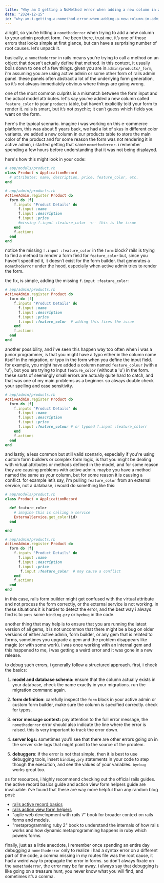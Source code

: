 ```yaml
---
title: "Why am I getting a NoMethod error when adding a new column in admin/products/_form?"
date: "2024-12-15"
id: "why-am-i-getting-a-nomethod-error-when-adding-a-new-column-in-adminproductsform"
---
```


alright, so you’re hitting a `nomethoderror` when trying to add a new column to your admin product form. i’ve been there, trust me. it’s one of those errors that looks simple at first glance, but can have a surprising number of root causes. let’s unpack it.

basically, a `nomethoderror` in rails means you're trying to call a method on an object that doesn't actually define that method. in this context, it usually boils down to one of a few things. given you are in `admin/products/_form`, i'm assuming you are using active admin or some other form of rails admin panel. these panels often abstract a lot of the underlying form generation, so it’s not always immediately obvious where things are going wrong.

one of the most common culprits is a mismatch between the form input and the actual model attributes. let's say you've added a new column called `feature_color` to your `products` table, but haven’t explicitly told your form to render it. rails is smart, but it’s not psychic; it can’t guess which fields you want on the form.

here's the typical scenario. imagine i was working on this e-commerce platform, this was about 5 years back, we had a lot of skus in different color variants. we added a new column in our products table to store the main color of the product and for some reason the form was not rendering it in active admin, i started getting that same `nomethoderror`. i remember spending a few hours before understanding that it was not being displayed.

here's how this might look in your code:

```ruby
# app/models/product.rb
class Product < ApplicationRecord
  # attributes: name, description, price, feature_color, etc.
end

# app/admin/products.rb
ActiveAdmin.register Product do
  form do |f|
    f.inputs 'Product Details' do
      f.input :name
      f.input :description
      f.input :price
      #missing f.input :feature_color  <-- this is the issue
    end
    f.actions
  end
end
```

notice the missing `f.input :feature_color` in the `form` block? rails is trying to find a method to render a form field for `feature_color` but, since you haven’t specified it, it doesn’t exist for the form builder. that generates a `nomethoderror` under the hood, especially when active admin tries to render the form.

the fix, is simple, adding the missing `f.input :feature_color`:

```ruby
# app/admin/products.rb
ActiveAdmin.register Product do
  form do |f|
    f.inputs 'Product Details' do
      f.input :name
      f.input :description
      f.input :price
      f.input :feature_color  # adding this fixes the issue
    end
    f.actions
  end
end
```
another possibility, and i've seen this happen way too often when i was a junior programmer, is that you might have a typo either in the column name itself in the migration, or typo in the form when you define the input field. for example, you might have added a column named `feature_colour` (with a 'u'), but you are trying to input `feature_color` (without a 'u') in the form. these sorts of seemingly small errors are actually quite hard to catch, and that was one of my main problems as a beginner. so always double check your spelling and case sensitivity.

```ruby
# app/admin/products.rb
ActiveAdmin.register Product do
  form do |f|
    f.inputs 'Product Details' do
      f.input :name
      f.input :description
      f.input :price
      f.input :feature_colour # or typoed f.input :feature_colorr
    end
    f.actions
  end
end
```

and lastly, a less common but still valid scenario, especially if you're using custom form builders or complex form logic, is that you might be dealing with virtual attributes or methods defined in the model, and for some reason they are causing problems with active admin. maybe you have a method named the same as your column, but for some reason it is causing a conflict. for example let’s say, i'm pulling `feature_color` from an external service, not a database, i would do something like this:

```ruby
# app/models/product.rb
class Product < ApplicationRecord

  def feature_color
    # imagine this is calling a service
    ExternalService.get_color(id)
  end

end

# app/admin/products.rb
ActiveAdmin.register Product do
  form do |f|
    f.inputs 'Product Details' do
      f.input :name
      f.input :description
      f.input :price
       f.input :feature_color  # may cause a conflict
    end
    f.actions
  end
end
```
in this case, rails form builder might get confused with the virtual attribute and not process the form correctly, or the external service is not working. in these situations it is harder to detect the error, and the best way i always find is to `puts` some `binding.pry` or `byebug` in the code.

another thing that may help is to ensure that you are running the latest version of all gems, it is not uncommon that there might be a bug on older versions of either active admin, form builder, or any gem that is related to forms, sometimes you upgrade a gem and the problem disappears like magic (or with some work). i was once working with an internal gem and this happened to me, i was getting a weird error and it was gone in a new release.

to debug such errors, i generally follow a structured approach. first, i check the basics:

1.  **model and database schema:** ensure that the column actually exists in your database, check the name exactly in your migrations. run the migration command again.

2.  **form definition**: carefully inspect the `form` block in your active admin or custom form builder, make sure the column is specified correctly. check for typos.

3.  **error message context:** pay attention to the full error message, the `nomethoderror` error should also indicate the line where the error is raised. this is very important to track the error down.

4.  **server logs:** sometimes you'll see that there are other errors going on in the server side logs that might point to the source of the problem.

5.  **debuggers:** if the error is not that simple, then it is best to use debugging tools, insert `binding.pry` statements in your code to step though the execution, and see the values of your variables. `byebug` works great too.

as for resources, i highly recommend checking out the official rails guides. the active record basics guide and action view form helpers guide are invaluable. i’ve found that these are way more helpful than any random blog post:

*   [rails active record basics](https://guides.rubyonrails.org/active_record_basics.html)
*  [rails action view form helpers](https://guides.rubyonrails.org/form_helpers.html)
*   "agile web development with rails 7" book for broader context on rails forms and models.
*   "metaprogramming ruby 2" book to understand the internals of how rails works and how dynamic metaprogramming happens in ruby which powers forms.

finally, just as a little anecdote, i remember once spending an entire day debugging a `nomethoderror` only to realize i had a syntax error on a different part of the code, a comma missing in my routes file was the root cause, it had a weird way to propagate the error in forms. so don't always fixate on the `nomethoderror`, the error may be far away. i always say that debugging is like going on a treasure hunt, you never know what you will find, and sometimes it’s a comma.
